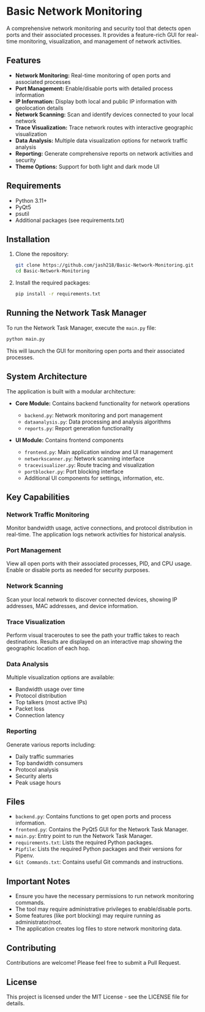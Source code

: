 # Basic Network Monitoring

A comprehensive network monitoring and security tool that detects open ports and their associated processes. It provides a feature-rich GUI for real-time monitoring, visualization, and management of network activities.

## Features

- **Network Monitoring:** Real-time monitoring of open ports and associated processes
- **Port Management:** Enable/disable ports with detailed process information
- **IP Information:** Display both local and public IP information with geolocation details
- **Network Scanning:** Scan and identify devices connected to your local network
- **Trace Visualization:** Trace network routes with interactive geographic visualization
- **Data Analysis:** Multiple data visualization options for network traffic analysis
- **Reporting:** Generate comprehensive reports on network activities and security
- **Theme Options:** Support for both light and dark mode UI

## Requirements

- Python 3.11+
- PyQt5
- psutil
- Additional packages (see requirements.txt)

## Installation

1. Clone the repository:
   ```bash
   git clone https://github.com/jash218/Basic-Network-Monitoring.git
   cd Basic-Network-Monitoring
   ```

2. Install the required packages:
   ```bash
   pip install -r requirements.txt
   ```

## Running the Network Task Manager

To run the Network Task Manager, execute the `main.py` file:

```bash
python main.py
```

This will launch the GUI for monitoring open ports and their associated processes.

## System Architecture

The application is built with a modular architecture:

- **Core Module:** Contains backend functionality for network operations
  - `backend.py`: Network monitoring and port management
  - `dataanalysis.py`: Data processing and analysis algorithms
  - `reports.py`: Report generation functionality

- **UI Module:** Contains frontend components
  - `frontend.py`: Main application window and UI management
  - `networkscanner.py`: Network scanning interface
  - `tracevisualizer.py`: Route tracing and visualization
  - `portblocker.py`: Port blocking interface
  - Additional UI components for settings, information, etc.

## Key Capabilities

### Network Traffic Monitoring
Monitor bandwidth usage, active connections, and protocol distribution in real-time. The application logs network activities for historical analysis.

### Port Management
View all open ports with their associated processes, PID, and CPU usage. Enable or disable ports as needed for security purposes.

### Network Scanning
Scan your local network to discover connected devices, showing IP addresses, MAC addresses, and device information.

### Trace Visualization
Perform visual traceroutes to see the path your traffic takes to reach destinations. Results are displayed on an interactive map showing the geographic location of each hop.

### Data Analysis
Multiple visualization options are available:
- Bandwidth usage over time
- Protocol distribution
- Top talkers (most active IPs)
- Packet loss
- Connection latency

### Reporting
Generate various reports including:
- Daily traffic summaries
- Top bandwidth consumers
- Protocol analysis
- Security alerts
- Peak usage hours

## Files

- `backend.py`: Contains functions to get open ports and process information.
- `frontend.py`: Contains the PyQt5 GUI for the Network Task Manager.
- `main.py`: Entry point to run the Network Task Manager.
- `requirements.txt`: Lists the required Python packages.
- `Pipfile`: Lists the required Python packages and their versions for Pipenv.
- `Git Commands.txt`: Contains useful Git commands and instructions.

## Important Notes

- Ensure you have the necessary permissions to run network monitoring commands.
- The tool may require administrative privileges to enable/disable ports.
- Some features (like port blocking) may require running as administrator/root.
- The application creates log files to store network monitoring data.

## Contributing

Contributions are welcome! Please feel free to submit a Pull Request.

## License

This project is licensed under the MIT License - see the LICENSE file for details.
